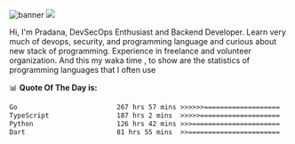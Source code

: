 ![banner](.github/banner-profile.jpeg)
<img src="https://user-images.githubusercontent.com/73097560/115834477-dbab4500-a447-11eb-908a-139a6edaec5c.gif"></p>

Hi, I'm Pradana, DevSecOps Enthusiast and Backend Developer. Learn very much of devops, security, and programming language and curious about new stack of programming. Experience in freelance and volunteer organization. And this my waka time , to show are the statistics of programming languages that I often use

📊 **Quote Of The Day is:**
<!--START_SECTION:waka-->

```txt
Go                         267 hrs 57 mins >>>>>>===================   25.87 %
TypeScript                 187 hrs 2 mins  >>>>>====================   18.06 %
Python                     126 hrs 42 mins >>>======================   12.23 %
Dart                       81 hrs 55 mins  >>=======================   07.91 %
```

<!--END_SECTION:waka-->
